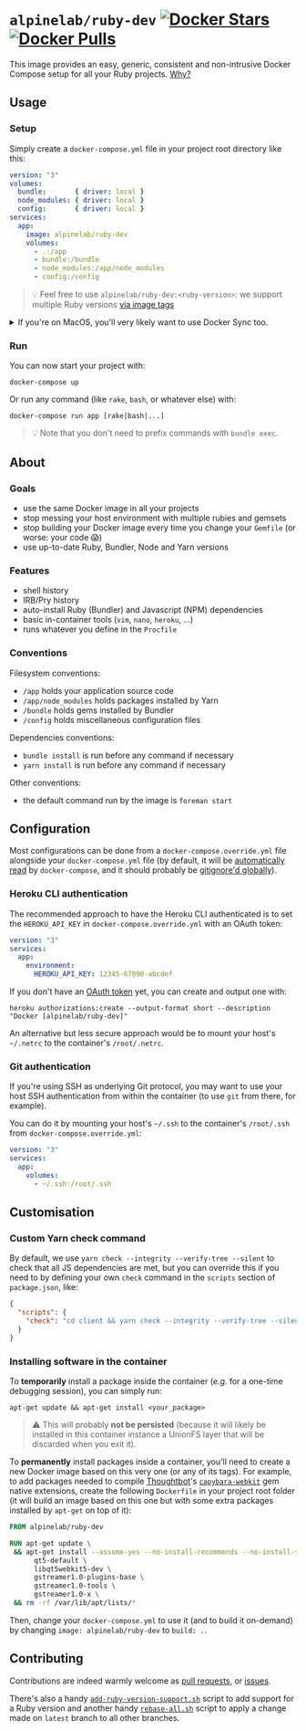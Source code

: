 # `alpinelab/ruby-dev` [![Docker Stars](https://img.shields.io/docker/stars/alpinelab/ruby-dev.svg?style=flat-square)](https://hub.docker.com/r/alpinelab/ruby-dev/) [![Docker Pulls](https://img.shields.io/docker/pulls/alpinelab/ruby-dev.svg?style=flat-square)](https://hub.docker.com/r/alpinelab/ruby-dev/)

This image provides an easy, generic, consistent and non-intrusive Docker Compose setup for all your Ruby projects. [Why?](#about)

## Usage

### Setup

Simply create a `docker-compose.yml` file in your project root directory like this:

```yaml
version: "3"
volumes:
  bundle:       { driver: local }
  node_modules: { driver: local }
  config:       { driver: local }
services:
  app:
    image: alpinelab/ruby-dev
    volumes:
      - .:/app
      - bundle:/bundle
      - node_modules:/app/node_modules
      - config:/config
```

> :bulb: Feel free to use `alpinelab/ruby-dev:<ruby-version>`: we support multiple Ruby versions [via image tags](https://hub.docker.com/r/alpinelab/ruby-dev/tags/)

<details>

  <summary>If you're on MacOS, you'll very likely want to use Docker Sync too.</summary>

  > ⚠️ Use your **actual** application name suffixed with `-sync` instead of `your_app-sync` to prevent conflicts between your projects.

  0. install it with `gem install docker-sync`

  1. add a `docker-sync.yml` file:

      ```yaml
      version: "2"
      syncs:
        your_app-sync:
          src: ./
          sync_excludes: [log, tmp, .git, .bundle, .idea, node_modules]
      ```

  2. add the sync container as external container in `docker-compose.yml`:

      ```yaml
      volumes:
        your_app-sync: { external: true }
      ```

  3. use it by replacing `- ./:/app` with `- your_app-sync:/app:nocopy` in `docker-compose.yml`

  4. start the sync with `docker-sync start`

</details>

### Run

You can now start your project with:

```shell
docker-compose up
```

Or run any command (like `rake`, `bash`, or whatever else) with:

```shell
docker-compose run app [rake|bash|...]
```

> 💡 Note that you don't need to prefix commands with `bundle exec`.

## About

### Goals

* use the same Docker image in all your projects
* stop messing your host environment with multiple rubies and gemsets
* stop building your Docker image every time you change your `Gemfile` (or worse: your code :scream:)
* use up-to-date Ruby, Bundler, Node and Yarn versions

### Features

* shell history
* IRB/Pry history
* auto-install Ruby (Bundler) and Javascript (NPM) dependencies
* basic in-container tools (`vim`, `nano`, `heroku`, …)
* runs whatever you define in the `Procfile`

### Conventions

Filesystem conventions:
* `/app` holds your application source code
* `/app/node_modules` holds packages installed by Yarn
* `/bundle` holds gems installed by Bundler
* `/config` holds miscellaneous configuration files

Dependencies conventions:
* `bundle install` is run before any command if necessary
* `yarn install` is run before any command if necessary

Other conventions:
* the default command run by the image is `foreman start`

## Configuration

Most configurations can be done from a `docker-compose.override.yml` file alongside your `docker-compose.yml` file (by default, it will be [automatically read](https://docs.docker.com/compose/extends/#multiple-compose-files) by `docker-compose`, and it should probably be [gitignore'd globally](https://help.github.com/articles/ignoring-files/#create-a-global-gitignore)).

### Heroku CLI authentication

The recommended approach to have the Heroku CLI authenticated is to set the `HEROKU_API_KEY` in `docker-compose.override.yml` with an OAuth token:

```yaml
version: "3"
services:
  app:
    environment:
      HEROKU_API_KEY: 12345-67890-abcdef
```

If you don't have an [OAuth token](https://github.com/heroku/heroku-cli-oauth#authorizations) yet, you can create and output one with:

```shell
heroku authorizations:create --output-format short --description "Docker [alpinelab/ruby-dev]"
```

An alternative but less secure approach would be to mount your host's `~/.netrc` to the container's `/root/.netrc`.

### Git authentication

If you're using SSH as underlying Git protocol, you may want to use your host SSH authentication from within the container (to use `git` from there, for example).

You can do it by mounting your host's `~/.ssh` to the container's `/root/.ssh` from `docker-compose.override.yml`:

```yaml
version: "3"
services:
  app:
    volumes:
      - ~/.ssh:/root/.ssh
```

## Customisation

### Custom Yarn check command

By default, we use `yarn check --integrity --verify-tree --silent` to check that all JS dependencies are met, but you can override this if you need to by defining your own `check` command in the `scripts` section of `package.json`, like:

```json
{
  "scripts": {
    "check": "cd client && yarn check --integrity --verify-tree --silent"
  }
}
```

### Installing software in the container

To **temporarily** install a package inside the container (_e.g._ for a one-time debugging session), you can simply run:

```shell
apt-get update && apt-get install <your_package>
```

> ⚠️ This will probably **not be persisted** (because it will likely be installed in this container instance a UnionFS layer that will be discarded when you exit it).

To **permanently** install packages inside a container, you'll need to create a new Docker image based on this very one (or any of its tags). For example, to add packages needed to compile [Thoughtbot](https://thoughtbot.com)'s [`capybara-webkit`](https://github.com/thoughtbot/capybara-webkit) gem native extensions, create the following `Dockerfile` in your project root folder (it will build an image based on this one but with some extra packages installed by `apt-get` on top of it):

```Dockerfile
FROM alpinelab/ruby-dev

RUN apt-get update \
 && apt-get install --assume-yes --no-install-recommends --no-install-suggests \
      qt5-default \
      libqt5webkit5-dev \
      gstreamer1.0-plugins-base \
      gstreamer1.0-tools \
      gstreamer1.0-x \
 && rm -rf /var/lib/apt/lists/*
```

Then, change your `docker-compose.yml` to use it (and to build it on-demand) by changing `image: alpinelab/ruby-dev` to `build: .`.

## Contributing

Contributions are indeed warmly welcome as [pull requests](https://github.com/alpinelab/docker-ruby-dev/pulls), or [issues](https://github.com/alpinelab/docker-ruby-dev/issues).

There's also a handy [`add-ruby-version-support.sh`](https://github.com/alpinelab/docker-ruby-dev/blob/latest/add-ruby-version-support.sh) script to add support for a Ruby version and another handy [`rebase-all.sh`](https://github.com/alpinelab/docker-ruby-dev/blob/latest/rebase-all.sh) script to apply a change made on `latest` branch to all other branches.
